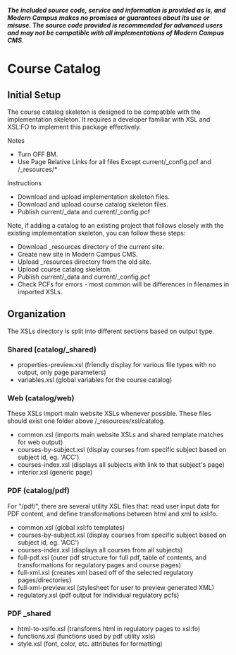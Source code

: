 ***The included source code, service and information is provided as is, and Modern Campus makes no promises or guarantees about its use or misuse. The source code provided is recommended for advanced users and may not be compatible with all implementations of Modern Campus CMS.***

# Course Catalog

## Initial Setup

The course catalog skeleton is designed to be compatible with the implementation skeleton. It requires a developer familiar with XSL and XSL:FO to implement this package effectively. 

Notes

- Turn OFF BM.
- Use Page Relative Links for all files Except current/_config.pcf and /_resources/*

Instructions

- Download and upload implementation skeleton files.
- Download and upload course catalog skeleton files. 
- Publish current/_data and current/_config.pcf 

Note, if adding a catalog to an existing project that follows closely with the existing implementation skeleton, you can follow these steps:

- Download _resources directory of the current site.
- Create new site in Modern Campus CMS.
- Upload _resources directory from the old site.
- Upload course catalog skeleton.
- Publish current/_data and current/_config.pcf 
- Check PCFs for errors - most common will be differences in filenames in imported XSLs.

## Organization

The XSLs directory is split into different sections based on output type.

### Shared (catalog/_shared)

- properties-preview.xsl (friendly display for various file types with no output, only page parameters)
- variables.xsl (global variables for the course catalog)

### Web (catalog/web)

These XSLs import main website XSLs whenever possible. These files should exist one folder above /_resources/xsl/catalog.

- common.xsl  (imports main website XSLs and shared template matches for web output)
- courses-by-subject.xsl (display courses from specific subject based on subject id, eg. 'ACC')
- courses-index.xsl (displays all subjects with link to that subject's page)
- interior.xsl (generic page)

### PDF (catalog/pdf)

For "/pdf/", there are several utility XSL files that: read user input data for PDF content, and define transformations between html and xml to xsl:fo.

-	common.xsl (global xsl:fo templates)
-	courses-by-subject.xsl (display courses from specific subject based on subject id, eg. 'ACC')
-	courses-index.xsl (displays all courses from all subjects)
-	full-pdf.xsl (outer pdf structure for full pdf, table of contents, and transformations for regulatory pages and course pages)
-	full-xml.xsl (creates xml based off of the selected regulatory pages/directories)
-	full-xml-preview.xsl (stylesheet for user to preview generated XML)
-	regulatory.xsl (pdf output for individual regulatory pcfs)

### PDF _shared
-	html-to-xslfo.xsl (transforms html in regulatory pages to xsl:fo)
-	functions.xsl (functions used by pdf utility xsls)
-	style.xsl (font, color, etc. attributes for formatting)
